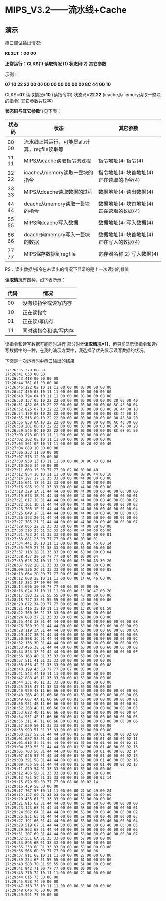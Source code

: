 # MIPS_V3.2——流水线+Cache





## 演示

串口调试输出情况:

**RESET：00 00**

**正常运行：CLKS(1)    读取情况 (1)   状态码(2)   其它参数**

示例：

**07 10 22 22 00 00 00 00 00 00 00 00 8C 44 00 10**  

CLKS=**07**  读取情况=**10** (读指令中)    状态码=**22 22** (icache从memory读取一整块的指令)  其它参数共12字）

**状态码与其它参数**详见下表：

| 状态码 | 状态                                         | 其它参数                                   |
| ------ | -------------------------------------------- | ------------------------------------------ |
| 00 00  | 流水线正常运行，可能是alu计算，regfile读取等 |                                            |
| 11 11  | MIPS从icache读取指令的过程                   | 指令地址(4)  指令(4)                       |
| 22 22  | icache从memory读取一整块的指令               | 指令地址(4)  块首地址(4) 正在读取的指令(4) |
| 33 33  | MIPS从dcache读取数据的过程                   | 数据地址(4)  读出数据(4)                   |
| 44 44  | dcache从memory读取一整块的指令               | 数据地址(4)  块首地址(4) 正在读取的数据(4) |
| 55 55  | MIPS向dcache写入数据                         | 数据地址(4)  写入数据(4)                   |
| 66 66  | dcache向memory写入一整块的数据               | 数据地址(4)  块首地址(4) 正在写入的数据(4) |
| 77 77  | MIPS保存数据到regfile                        | 寄存器名称(2) 写入数据(4)                  |

PS：读出数据/指令在未读出的情况下显示的是上一次读出的数值

**读取情况**有四种，如下表所示：

| 代码 | 情况                  |
| ---- | --------------------- |
| 00   | 没有读指令或读写内存  |
| 10   | 正在读指令            |
| 01   | 正在读/写内存         |
| 11   | 同时读指令和读/写内存 |

读指令和读写数据可能同时进行  部分时候**读取情况=11**，但只能显示读指令和读/写数据中的一种，在我的演示方案中，我选择了优先显示读写数据的状况。

下面是一次运行时中串口输出的结果

```
17:26:35.370 00 00 
17:26:41.033 00 00 
17:26:43.418 00 00 00 00 
17:26:44.761 01 00 00 00 
17:26:46.122 02 10 11 11 00 00 00 00 00 00 00 00 
17:26:47.450 03 10 11 11 00 00 00 00 00 00 00 00 
17:26:48.794 04 10 11 11 00 00 00 00 00 00 00 00 
17:26:50.137 05 10 22 22 00 00 00 00 00 00 00 00 20 02 00 40 
17:26:51.482 06 10 22 22 00 00 00 00 00 00 00 00 8C 43 00 04 
17:26:52.825 07 10 22 22 00 00 00 00 00 00 00 00 8C 44 00 10 
17:26:54.170 08 10 22 22 00 00 00 00 00 00 00 00 8C 45 00 14 
17:26:55.513 09 10 22 22 00 00 00 00 00 00 00 00 00 A3 30 20 
17:26:56.858 0A 10 22 22 00 00 00 00 00 00 00 00 AC 46 00 00 
17:26:58.201 0B 10 22 22 00 00 00 00 00 00 00 00 8C 47 00 20 
17:26:59.545 0C 10 22 22 00 00 00 00 00 00 00 00 8C 08 01 50 
17:27:00.873 0D 10 11 11 00 00 00 00 00 00 00 00 
17:27:02.202 0E 10 11 11 00 00 00 00 00 00 00 00 
17:27:03.561 0F 10 11 11 00 00 00 00 20 02 00 40 
17:27:04.889 10 00 00 00 
17:27:06.233 11 00 00 00 
17:27:07.578 12 00 00 00 
17:27:08.938 13 10 11 11 00 00 00 04 8C 43 00 04 
17:27:10.265 14 00 00 00 
17:27:11.609 15 00 77 77 00 02 00 00 00 40 
17:27:12.954 16 10 11 11 00 00 00 08 8C 44 00 10 
17:27:14.297 17 01 33 33 00 00 00 44 00 00 00 00 
17:27:15.641 18 01 33 33 00 00 00 44 00 00 00 00 
17:27:16.985 19 01 33 33 00 00 00 44 00 00 00 00 
17:27:18.329 1A 01 44 44 00 00 00 44 00 00 00 40 00 00 00 00 
17:27:19.673 1B 01 44 44 00 00 00 44 00 00 00 40 00 00 00 01 
17:27:21.017 1C 01 44 44 00 00 00 44 00 00 00 40 00 00 00 02 
17:27:22.361 1D 01 44 44 00 00 00 44 00 00 00 40 00 00 00 03 
17:27:23.705 1E 01 44 44 00 00 00 44 00 00 00 40 00 00 00 04 
17:27:25.049 1F 01 44 44 00 00 00 44 00 00 00 40 00 00 00 05 
17:27:26.393 20 01 44 44 00 00 00 44 00 00 00 40 00 00 00 06 
17:27:27.705 21 01 44 44 00 00 00 44 00 00 00 40 00 00 00 07 
17:27:29.065 22 01 33 33 00 00 00 44 00 00 00 00 
17:27:30.393 23 01 33 33 00 00 00 44 00 00 00 00 
17:27:31.753 24 01 33 33 00 00 00 44 00 00 00 01 
17:27:33.081 25 00 77 77 00 03 00 00 00 01 
17:27:34.441 26 10 11 11 00 00 00 0C 8C 45 00 14 
17:27:35.769 27 01 33 33 00 00 00 50 00 00 00 00 
17:27:37.113 28 01 33 33 00 00 00 50 00 00 00 04 
17:27:38.457 29 00 77 77 00 04 00 00 00 04 
17:27:39.625 2A 10 11 11 00 00 00 10 00 A3 30 20 
17:28:07.992 2B 01 33 33 00 00 00 54 00 00 00 00 
17:28:09.336 2C 01 33 33 00 00 00 54 00 00 00 05 
17:28:10.664 2D 00 77 77 00 05 00 00 00 05 
17:28:12.008 2E 10 11 11 00 00 00 14 AC 46 00 00 
17:28:13.352 2F 00 00 00 
17:28:14.696 30 00 77 77 00 06 00 00 00 06 
17:28:16.024 31 10 11 11 00 00 00 18 8C 47 00 20 
17:28:17.383 32 01 55 55 00 00 00 40 00 00 00 06 
17:28:18.727 33 01 55 55 00 00 00 40 00 00 00 06 
17:28:20.072 34 00 77 77 00 06 00 00 00 06 
17:28:21.416 35 10 11 11 00 00 00 1C 8C 08 01 50 
17:28:22.760 36 01 33 33 00 00 00 60 00 00 00 00 
17:28:24.088 37 01 33 33 00 00 00 60 00 00 00 00 
17:28:25.448 38 01 44 44 00 00 00 60 00 00 00 60 00 00 00 08 
17:28:26.760 39 01 44 44 00 00 00 60 00 00 00 60 00 00 00 09 
17:28:28.119 3A 01 44 44 00 00 00 60 00 00 00 60 00 00 00 0A 
17:28:29.447 3B 01 44 44 00 00 00 60 00 00 00 60 00 00 00 0B 
17:28:30.808 3C 01 44 44 00 00 00 60 00 00 00 60 00 00 00 0C 
17:28:32.136 3D 01 44 44 00 00 00 60 00 00 00 60 00 00 00 0D 
17:28:33.496 3E 01 44 44 00 00 00 60 00 00 00 60 00 00 00 0E 
17:28:34.823 3F 01 44 44 00 00 00 60 00 00 00 60 00 00 00 0F 
17:28:36.168 40 01 33 33 00 00 00 60 00 00 00 00 
17:28:37.511 41 01 33 33 00 00 00 60 00 00 00 00 
17:28:38.856 42 01 33 33 00 00 00 60 00 00 00 08 
17:28:40.199 43 00 77 77 00 07 00 00 00 08 
17:28:41.543 44 10 11 11 00 00 00 20 00 00 00 00 
17:28:42.888 45 11 33 33 00 00 01 50 00 00 00 00 
17:28:44.231 46 11 33 33 00 00 01 50 00 00 00 00 
17:28:45.575 47 11 33 33 00 00 01 50 00 00 00 00 
17:28:46.920 48 11 66 66 00 00 01 50 00 00 00 00 00 00 00 06 
17:28:48.263 49 11 66 66 00 00 01 50 00 00 00 00 00 00 00 06 
17:28:49.607 4A 11 66 66 00 00 01 50 00 00 00 00 00 00 00 01 
17:28:50.951 4B 11 66 66 00 00 01 50 00 00 00 00 00 00 00 02 
17:28:52.263 4C 11 66 66 00 00 01 50 00 00 00 00 00 00 00 03 
17:28:53.623 4D 11 66 66 00 00 01 50 00 00 00 00 00 00 00 04 
17:28:54.951 4E 11 66 66 00 00 01 50 00 00 00 00 00 00 00 05 
17:28:56.311 4F 11 66 66 00 00 01 50 00 00 00 00 00 00 00 06 
17:28:57.639 50 11 33 33 00 00 01 50 00 00 00 00 
17:28:58.999 51 01 33 33 00 00 01 50 00 00 00 00 
17:29:00.327 52 01 44 44 00 00 01 50 00 00 01 40 00 00 02 00 
17:29:01.687 53 01 44 44 00 00 01 50 00 00 01 40 00 01 02 11 
17:29:03.015 54 01 44 44 00 00 01 50 00 00 01 40 00 00 02 12 
17:29:04.359 55 01 44 44 00 00 01 50 00 00 01 40 00 00 02 13 
17:29:05.703 56 01 44 44 00 00 01 50 00 00 01 40 00 00 02 14 
17:29:07.046 57 01 44 44 00 00 01 50 00 00 01 40 00 00 02 15 
17:29:08.391 58 01 44 44 00 00 01 50 00 00 01 40 00 00 02 16 
17:29:09.735 59 01 44 44 00 00 01 50 00 00 01 40 00 00 02 17 
17:29:11.079 5A 01 33 33 00 00 01 50 00 00 00 00 
17:29:12.406 5B 01 33 33 00 00 01 50 00 00 00 00 
17:29:13.751 5C 01 33 33 00 00 01 50 00 00 02 14 
17:29:15.079 5D 00 77 77 00 08 00 00 02 14 
17:29:16.439 5E 00 00 00 
17:29:17.767 5F 10 11 11 00 00 00 24 AC 49 00 24 
17:29:19.127 60 01 33 33 00 00 00 58 00 00 00 00 
17:29:20.455 61 01 33 33 00 00 00 58 00 00 00 00 
17:29:21.815 62 01 44 44 00 00 00 58 00 00 00 40 00 00 00 00 
17:29:23.143 63 01 44 44 00 00 00 58 00 00 00 40 00 00 00 01 
17:29:24.502 64 01 44 44 00 00 00 58 00 00 00 40 00 00 00 02 
17:29:25.831 65 01 44 44 00 00 00 58 00 00 00 40 00 00 00 03 
17:29:27.191 66 01 44 44 00 00 00 58 00 00 00 40 00 00 00 04 
17:29:28.519 67 01 44 44 00 00 00 58 00 00 00 40 00 00 00 05 
17:29:29.863 68 01 44 44 00 00 00 58 00 00 00 40 00 00 00 06 
17:29:31.207 69 01 44 44 00 00 00 58 00 00 00 40 00 00 00 07 
17:29:32.551 6A 01 33 33 00 00 00 58 00 00 00 00 
17:29:33.895 6B 01 33 33 00 00 00 58 00 00 00 00 
17:29:35.238 6C 01 33 33 00 00 00 58 00 00 00 06 
17:29:36.566 6D 00 77 77 00 09 00 00 00 06 
17:29:37.911 6E 10 11 11 00 00 00 28 00 00 00 00 
17:29:39.254 6F 01 55 55 00 00 00 64 00 00 00 06 
17:29:40.583 70 01 55 55 00 00 00 64 00 00 00 06 
17:29:41.942 71 00 77 77 00 09 00 00 00 06 
17:29:43.270 72 10 11 11 00 00 00 2C 00 00 00 00 
17:29:44.615 73 00 00 00 
17:29:45.958 74 00 00 00 
17:29:47.318 75 10 11 11 00 00 00 30 00 00 00 00 
17:29:48.646 76 00 00 00 
17:29:49.991 77 00 00 00 
```

